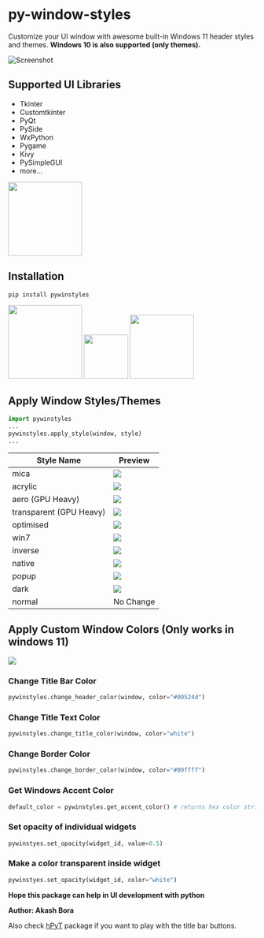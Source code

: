 # py-window-styles

Customize your UI window with awesome built-in Windows 11 header styles and themes.
**Windows 10 is also supported (only themes).**

![Screenshot](https://github.com/Akascape/py-window-styles/assets/89206401/986062c0-30a0-4289-929a-e5e2440b8dd1)

## Supported UI Libraries
- Tkinter
- Customtkinter
- PyQt
- PySide
- WxPython
- Pygame
- Kivy
- PySimpleGUI
- more...

[<img src="https://img.shields.io/badge/View-Examples-informational?&color=darkblue&style=for-the-badge" width="150">](https://github.com/Akascape/py-window-styles/blob/main/Example_Documentation.md)

## Installation
```
pip install pywinstyles
```
<img src="https://img.shields.io/badge/Platform-Windows-informational?" width="150"> [<img src="https://img.shields.io/pypi/v/pywinstyles?style=flat" width="90">](https://pypi.org/project/pywinstyles)
[<img src="https://static.pepy.tech/badge/pywinstyles" width="130">](https://pepy.tech/project/pywinstyles)

## Apply Window Styles/Themes
```python
import pywinstyles
...
pywinstyles.apply_style(window, style)
...
```
| Style Name | Preview |
|-----------| ------------|
| mica |  ![](https://user-images.githubusercontent.com/89206401/222347983-d840bee2-a100-40b4-a418-1a604bfc67d4.jpg) |
| acrylic | ![](https://github.com/Akascape/py-window-styles/assets/89206401/cbd54b23-0626-44c7-a89a-6359517ed1a5) |
| aero (GPU Heavy) | ![](https://user-images.githubusercontent.com/89206401/223035861-ca4a1c52-7475-43a9-b197-1c06bb4ecec7.jpg)|
| transparent (GPU Heavy) | ![](https://github.com/Akascape/py-window-styles/assets/89206401/317e9c4e-be27-444e-aa22-02b625e94960)  |
| optimised | ![](https://user-images.githubusercontent.com/89206401/246128698-726ba674-843b-46ef-8a4d-8732b66a13a3.jpg) |
| win7 | ![](https://github.com/Akascape/py-window-styles/assets/89206401/b01585b4-0e50-471d-ae34-c3eec9607511) |
| inverse | ![](https://github.com/Akascape/py-window-styles/assets/89206401/b7c18335-7498-43ca-bea2-6c35255a7c92) |
| native |  ![](https://github.com/Akascape/py-window-styles/assets/89206401/3047d165-006f-4386-88a8-b5272f740ed2) |
| popup | ![](https://github.com/Akascape/py-window-styles/assets/89206401/dac6672e-99e8-4abc-b779-aed25c32ed09) |
| dark | ![](https://github.com/Akascape/py-window-styles/assets/89206401/ca41fa22-ed9d-437f-8574-bf0a13218747) |
| normal | No Change |

## Apply Custom Window Colors (Only works in windows 11)
![](https://user-images.githubusercontent.com/89206401/222352861-8af5703c-a64c-4c67-9192-29ffa0e3b4b5.jpg)
### Change Title Bar Color
```python
pywinstyles.change_header_color(window, color="#00524d")  
```
### Change Title Text Color
```python
pywinstyles.change_title_color(window, color="white") 
```
### Change Border Color
```python
pywinstyles.change_border_color(window, color="#00ffff")
```
### Get Windows Accent Color
```python
default_color = pywinstyles.get_accent_color() # returns hex color string
```

### Set opacity of individual widgets
```python
pywinstyes.set_opacity(widget_id, value=0.5)
```

### Make a color transparent inside widget
```python
pywinstyes.set_opacity(widget_id, color="white")
```

**Hope this package can help in UI development with python**

**Author: Akash Bora**

Also check [hPyT](https://github.com/Zingzy/hPyT) package if you want to play with the title bar buttons.

